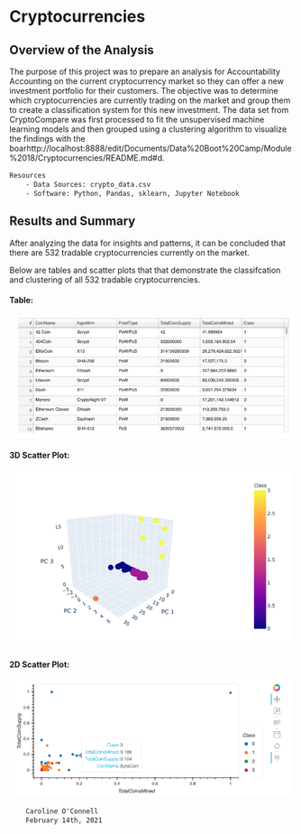 # Cryptocurrencies

## Overview of the Analysis

The purpose of this project was to prepare an analysis for Accountability Accounting on the current cryptocurrency market so they can offer a new investment portfolio for their customers. The objective was to determine which cryptocurrencies are currently trading on the market and group them to create a classification system for this new investment. The data set from CryptoCompare was first processed to fit the unsupervised machine learning models and then grouped using a clustering algorithm to visualize the findings with the boarhttp://localhost:8888/edit/Documents/Data%20Boot%20Camp/Module%2018/Cryptocurrencies/README.md#d.

    Resources
        - Data Sources: crypto_data.csv
        - Software: Python, Pandas, sklearn, Jupyter Notebook

## Results and Summary

After analyzing the data for insights and patterns, it can be concluded that there are 532 tradable cryptocurrencies currently on the market.

Below are tables and scatter plots that that demonstrate the classifcation and clustering of all 532 tradable cryptocurrencies.

#### Table:

![alt text](https://github.com/coconnell022/Cryptocurrencies/blob/main/Images/Table.png?raw=true)

#### 3D Scatter Plot:

![alt text](https://github.com/coconnell022/Cryptocurrencies/blob/main/Images/3D%20Plot.png?raw=true)

#### 2D Scatter Plot:

![alt text](https://github.com/coconnell022/Cryptocurrencies/blob/main/Images/2D%20Plot.png?raw=true)


        Caroline O'Connell
        February 14th, 2021
